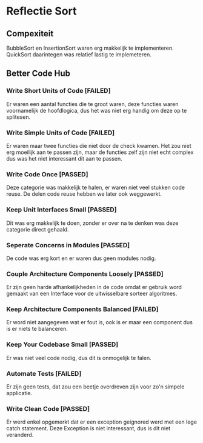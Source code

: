 # Reflectie Sort

## Compexiteit

BubbleSort en InsertionSort waren erg makkelijk te implementeren.
QuickSort daarintegen was relatief lastig te implemeteren.

## Better Code Hub

### Write Short Units of Code [FAILED]

Er waren een aantal functies die te groot waren, deze functies waren voornamelijk de hoofdlogica, dus het was niet erg handig om deze op te splitesen.

### Write Simple Units of Code [FAILED]

Er waren maar twee functies die niet door de check kwamen. Het zou niet erg moeilijk aan te passen zijn, maar de functies zelf zijn niet echt complex dus was het niet interessant dit aan te passen.

### Write Code Once [PASSED]

Deze categorie was makkelijk te halen, er waren niet veel stukken code reuse. De delen code reuse hebben we later ook weggewerkt.

### Keep Unit Interfaces Small [PASSED]

Dit was erg makkelijk te doen, zonder er over na te denken was deze categorie direct gehaald.

### Seperate Concerns in Modules [PASSED]

De code was erg kort en er waren dus geen modules nodig.

### Couple Architecture Components Loosely [PASSED]

Er zijn geen harde afhankelijkheden in de code omdat er gebruik word gemaakt van een Interface voor de uitwisselbare sorteer algoritmes.

### Keep Architecture Components Balanced [FAILED]

Er word niet aangegeven wat er fout is, ook is er maar een component dus is er niets te balanceren.

### Keep Your Codebase Small [PASSED]

Er was niet veel code nodig, dus dit is onmogelijk te falen.

### Automate Tests [FAILED]

Er zijn geen tests, dat zou een beetje overdreven zijn voor zo'n simpele applicatie.

### Write Clean Code [PASSED]

Er werd enkel opgemerkt dat er een exception geignored werd met een lege catch statement. Deze Exception is niet interessant, dus is dit niet veranderd.
